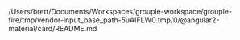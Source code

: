 /Users/brett/Documents/Workspaces/grouple-workspace/grouple-fire/tmp/vendor-input_base_path-5uAIFLW0.tmp/0/@angular2-material/card/README.md